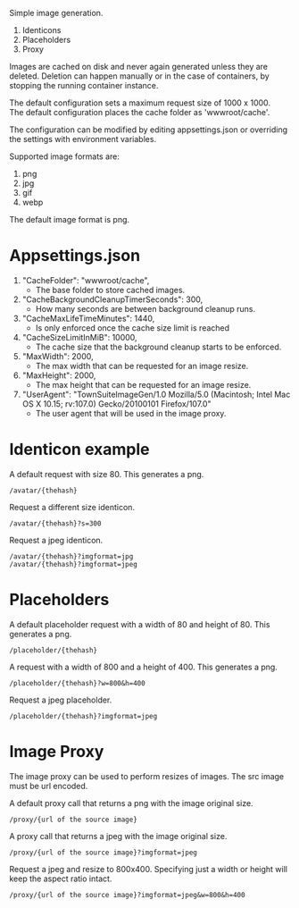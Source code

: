 Simple image generation.

1. Identicons
2. Placeholders
3. Proxy

Images are cached on disk and never again generated unless they are deleted.   Deletion can happen manually or in the case of containers, by stopping the running container instance.

The default configuration sets a maximum request size of 1000 x 1000.  
The default configuration places the cache folder as 'wwwroot/cache'.

The configuration can be modified by editing appsettings.json or overriding the settings with environment variables.

Supported image formats are:
1. png
2. jpg
3. gif
4. webp

The default image format is png.


# Appsettings.json

1. "CacheFolder": "wwwroot/cache",
    * The base folder to store cached images.
2. "CacheBackgroundCleanupTimerSeconds": 300,
    * How many seconds are between background cleanup runs.
3. "CacheMaxLifeTimeMinutes": 1440,
    * Is only enforced once the cache size limit is reached
4. "CacheSizeLimitInMiB": 10000,
    * The cache size that the background cleanup starts to be enforced.
5. "MaxWidth": 2000,
    * The max width that can be requested for an image resize.
6. "MaxHeight": 2000,
    * The max height that can be requested for an image resize.
7. "UserAgent": "TownSuiteImageGen/1.0 Mozilla/5.0 (Macintosh; Intel Mac OS X 10.15; rv:107.0) Gecko/20100101 Firefox/107.0"
    * The user agent that will be used in the image proxy.


# Identicon example

A default request with size 80.   This generates a png.
```
/avatar/{thehash}
```

Request a different size identicon.
```
/avatar/{thehash}?s=300
```

Request a jpeg identicon.
```
/avatar/{thehash}?imgformat=jpg
/avatar/{thehash}?imgformat=jpeg
```

# Placeholders

A default placeholder request with a width of 80 and height of 80.   This generates a png.

```
/placeholder/{thehash}
```

A request with a width of 800 and a height of 400.  This generates a png.
```
/placeholder/{thehash}?w=800&h=400
```

Request a jpeg placeholder.

```
/placeholder/{thehash}?imgformat=jpeg
```


# Image Proxy

The image proxy can be used to perform resizes of images.   The src image must be url encoded.   

A default proxy call that returns a png with the image original size.

```
/proxy/{url of the source image}
```

A proxy call that returns a jpeg with the image original size.

```
/proxy/{url of the source image}?imgformat=jpeg
```


Request a jpeg and resize to 800x400. Specifying just a width or height will keep the aspect ratio intact.
```
/proxy/{url of the source image}?imgformat=jpeg&w=800&h=400
```


